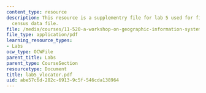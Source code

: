 ```yaml
---
content_type: resource
description: This resource is a supplementry file for lab 5 used for finding the right
  census data file.
file: /media/courses/11-520-a-workshop-on-geographic-information-systems-fall-2005/abe57c6d282c69139c5f546cda138964_lab5_vlocator.pdf
file_type: application/pdf
learning_resource_types:
- Labs
ocw_type: OCWFile
parent_title: Labs
parent_type: CourseSection
resourcetype: Document
title: lab5_vlocator.pdf
uid: abe57c6d-282c-6913-9c5f-546cda138964
---
```

